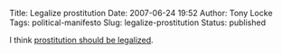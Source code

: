 Title: Legalize prostitution
Date: 2007-06-24 19:52
Author: Tony Locke
Tags: political-manifesto
Slug: legalize-prostitution
Status: published

I think [prostitution should be legalized](http://www.tlocke.org.uk/page/7).
